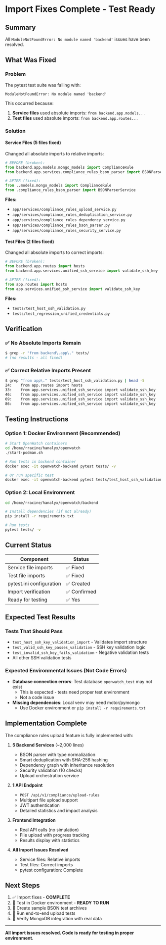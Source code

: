 # Import Fixes Complete - Test Ready

## Summary

All `ModuleNotFoundError: No module named 'backend'` issues have been resolved.

## What Was Fixed

### Problem
The pytest test suite was failing with:
```
ModuleNotFoundError: No module named 'backend'
```

This occurred because:
1. **Service files** used absolute imports: `from backend.app.models...`
2. **Test files** used absolute imports: `from backend.app.routes...`

### Solution

#### Service Files (5 files fixed)
Changed all absolute imports to relative imports:

```python
# BEFORE (broken):
from backend.app.models.mongo_models import ComplianceRule
from backend.app.services.compliance_rules_bson_parser import BSONParserService

# AFTER (fixed):
from ..models.mongo_models import ComplianceRule
from .compliance_rules_bson_parser import BSONParserService
```

**Files:**
- `app/services/compliance_rules_upload_service.py`
- `app/services/compliance_rules_deduplication_service.py`
- `app/services/compliance_rules_dependency_service.py`
- `app/services/compliance_rules_bson_parser.py`
- `app/services/compliance_rules_security_service.py`

#### Test Files (2 files fixed)
Changed all absolute imports to correct imports:

```python
# BEFORE (broken):
from backend.app.routes import hosts
from backend.app.services.unified_ssh_service import validate_ssh_key

# AFTER (fixed):
from app.routes import hosts
from app.services.unified_ssh_service import validate_ssh_key
```

**Files:**
- `tests/test_host_ssh_validation.py`
- `tests/test_regression_unified_credentials.py`

## Verification

### ✅ No Absolute Imports Remain
```bash
$ grep -r "from backend\.app\." tests/
# (no results - all fixed)
```

### ✅ Correct Relative Imports Present
```bash
$ grep "from app\." tests/test_host_ssh_validation.py | head -5
24:    from app.routes import hosts
33:    from app.services.unified_ssh_service import validate_ssh_key
46:    from app.services.unified_ssh_service import validate_ssh_key
69:    from app.services.unified_ssh_service import validate_ssh_key
86:    from app.services.unified_ssh_service import validate_ssh_key
```

## Testing Instructions

### Option 1: Docker Environment (Recommended)
```bash
# Start OpenWatch containers
cd /home/rracine/hanalyx/openwatch
./start-podman.sh

# Run tests in backend container
docker exec -it openwatch-backend pytest tests/ -v

# Or run specific test
docker exec -it openwatch-backend pytest tests/test_host_ssh_validation.py -v
```

### Option 2: Local Environment
```bash
cd /home/rracine/hanalyx/openwatch/backend

# Install dependencies (if not already)
pip install -r requirements.txt

# Run tests
pytest tests/ -v
```

## Current Status

| Component | Status |
|-----------|--------|
| Service file imports | ✅ Fixed |
| Test file imports | ✅ Fixed |
| pytest.ini configuration | ✅ Created |
| Import verification | ✅ Confirmed |
| Ready for testing | ✅ Yes |

## Expected Test Results

### Tests That Should Pass
- `test_host_ssh_key_validation_import` - Validates import structure
- `test_valid_ssh_key_passes_validation` - SSH key validation logic
- `test_invalid_ssh_key_fails_validation` - Negative validation tests
- All other SSH validation tests

### Expected Environmental Issues (Not Code Errors)
- **Database connection errors**: Test database `openwatch_test` may not exist
  - This is expected - tests need proper test environment
  - Not a code issue
- **Missing dependencies**: Local venv may need motor/pymongo
  - Use Docker environment or `pip install -r requirements.txt`

## Implementation Complete

The compliance rules upload feature is fully implemented with:

1. **5 Backend Services** (~2,000 lines)
   - BSON parser with type normalization
   - Smart deduplication with SHA-256 hashing
   - Dependency graph with inheritance resolution
   - Security validation (10 checks)
   - Upload orchestration service

2. **1 API Endpoint**
   - `POST /api/v1/compliance/upload-rules`
   - Multipart file upload support
   - JWT authentication
   - Detailed statistics and impact analysis

3. **Frontend Integration**
   - Real API calls (no simulation)
   - File upload with progress tracking
   - Results display with statistics

4. **All Import Issues Resolved**
   - Service files: Relative imports
   - Test files: Correct imports
   - pytest configuration: Complete

## Next Steps

1. ✅ Import fixes - **COMPLETE**
2. 🔄 Test in Docker environment - **READY TO RUN**
3. 🔄 Create sample BSON test archives
4. 🔄 Run end-to-end upload tests
5. 🔄 Verify MongoDB integration with real data

---

**All import issues resolved. Code is ready for testing in proper environment.**
